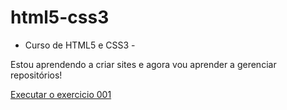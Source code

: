 # html5-css3
 - Curso de HTML5 e CSS3 -

Estou aprendendo a criar sites e agora vou aprender a gerenciar repositórios!

<a href="https://ellxe05.github.io/-HTML5-CSS3-/exercicios/ex001/index.html"> Executar o exercicio 001 </a>